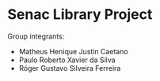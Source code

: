 # Senac Library Project
Group integrants:
- Matheus Henique Justin Caetano
- Paulo Roberto Xavier da Silva
- Róger Gustavo Silveira Ferreira
